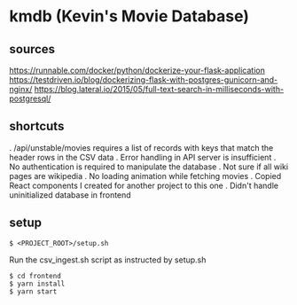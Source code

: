 # kmdb (Kevin's Movie Database)

## sources

https://runnable.com/docker/python/dockerize-your-flask-application
https://testdriven.io/blog/dockerizing-flask-with-postgres-gunicorn-and-nginx/
https://blog.lateral.io/2015/05/full-text-search-in-milliseconds-with-postgresql/

## shortcuts

. /api/unstable/movies requires a list of records with keys that match the header rows in the CSV data
. Error handling in API server is insufficient
. No authentication is required to manipulate the database
. Not sure if all wiki pages are wikipedia
. No loading animation while fetching movies
. Copied React components I created for another project to this one
. Didn't handle uninitialized database in frontend

## setup

```
$ <PROJECT_ROOT>/setup.sh
```

Run the csv_ingest.sh script as instructed by setup.sh

```
$ cd frontend
$ yarn install
$ yarn start
```
